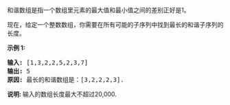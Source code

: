 <html>
 <body>
  <p>
   和谐数组是指一个数组里元素的最大值和最小值之间的差别正好是1。
  </p>
  <p>
   现在，给定一个整数数组，你需要在所有可能的子序列中找到最长的和谐子序列的长度。
  </p>
  <p>
   <strong>
    示例 1:
   </strong>
  </p>
  <pre>
<strong>输入:</strong> [1,3,2,2,5,2,3,7]
<strong>输出:</strong> 5
<strong>原因:</strong> 最长的和谐数组是：[3,2,2,2,3].
</pre>
  <p>
   <strong>
    说明:
   </strong>
   输入的数组长度最大不超过20,000.
  </p>
 </body>
</html>